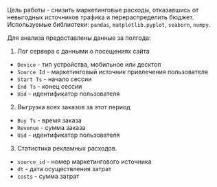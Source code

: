 Цель работы - снизить маркетинговые расходы, отказавшись от невыгодных источников трафика и перераспределить бюджет.
Используемые библиотеки: `pandas`, `matplotlib.pyplot`, `seaborn`, `numpy`.

Для анализа предоставлены данные за полгода:
1. Лог сервера с данными о посещениях сайта
- `Device` - тип устройства, мобильное или десктоп
- `Source Id` - маркетинговый источник привлечения пользователя
- `Start Ts` - начало сессии
- `End Ts` - конец сессии
- `Uid` - идентификатор пользователя
2. Выгрузка всех заказов за этот период

- `Buy Ts` - время заказа
- `Revenue` - сумма заказа
- `Uid` - идентификатор пользователя

3. Статистика рекламных расходов.

- `source_id` - номер маркетингового источника
- `dt` - дата осуществления затрат
- `costs` - сумма затрат
